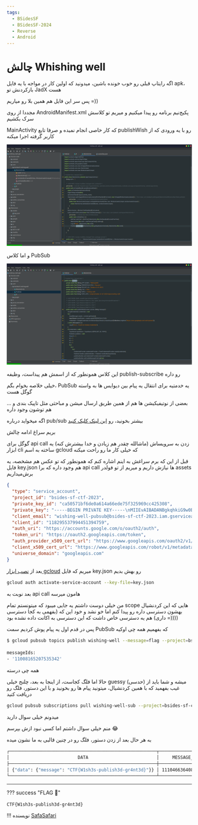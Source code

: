 ```yaml
---
tags:
  - BSidesSF
  - BSidesSF-2024
  - Reverse
  - Android
---
```


# چالش Whishing well

اگه رایتاپ قبلی رو خوب خونده باشین، میدونید که اولین کار در مواجه با یه فایل apk، بازکردنش تو JadX هست

پس سر این فایل هم همین بلا رو میاریم =))

مجددا از روی AndroidManifest.xml پکیج‌نیم برنامه رو پیدا میکنیم و میریم تو کلاسش سرک بکشیم

MainActivity که کار خاصی انجام نمیده و صرفا تابع publishWish رو با یه ورودی که از کاربر گرفته اجرا میکنه

![wishing-well-1](wishing-well-1.png)

و اما کلاس PubSub

![wishing-well-2](wishing-well-2.png)

این کلاس همونطور که از اسمش هم پیداست، وظیفه publish-subscribe رو داره

خیلی خلاصه بخوام بگم، PubSub یه خدمتیه برای انتقال یه پیام بین دیوایس ها به واسته گوگل هست

بعضی از نوتیفیکیشن ها هم از همین طریق ارسال میشن و مباحثی مثل تاپیک بندی و ... هم توشون وجود داره

اگه میخواید درباره pub/sub بیشتر بخونید، رو [این لینک کلیک کنید](https://cloud.google.com/pubsub/docs/overview)

بریم سراغ ادامه چالش

گوگل برای api call زدن به سرویساش (ماشالله چقدر هم زیادن و خدا بیشترش کنه) یه ابزار cli ساخته به اسم gcloud که خیلی کار ما رو راحت میکنه

قبل از این که برم سراغش به اینم اشاره کنم که همونطور که تو عکس هم مشخصه، یه فایل key.json هم وجود داره که برا api call ها نیازش داریم و میریم از تو فولدر assets برش‌میداریم

```json
{
  "type": "service_account",
  "project_id": "bsides-sf-ctf-2023",
  "private_key_id": "ca50571bf6de0a614a66ede75f325969cc425308",
  "private_key": "-----BEGIN PRIVATE KEY-----\nMIIEvAIBADANBgkqhkiG9w0BAQEFAASCBKYwggSiAgEAAoIBAQDUjDLTA2b2iX1u\n5wYUJRv145yYtFNrwM0gCWuFXUNt99d/aZTU965U8W0OFQF1P82pCGHcOWiSDJCk\nyup+1bLG40n51jqBAk4UzUS2fQt9YvWK0QKjAJ3mOnDKs8BKcrUIAI1yEUgN3Ygj\ns92HZd15XegN+PtOfDVr+Fds+xsf0vnVUjJRJTLglyOLc4a0GepprdxEnjxugTJY\nHGCN0yB6I1Cc5tkNnwo4+DWxcsuNjm3zjmR9oa5+032CuV/uPED7KoeQ+4ZP6Ics\nRmmIeOH+aZ2niIG1I6e+lzK0WIpCHI/1SLwEa65OTMdubVmUIgDAQKahV2jx3P6h\nCuRbe9dzAgMBAAECggEAPVTjSY5+xH8yCbFySJfYtKBkTJAkTkCJMEhnlUkvLulI\nbsSppLZ/wJUV0e1vyUSK9M6tZl3Ode5YQqUm+0hw2QE3FHej1Bw1Kb19qWb1zM2k\natUa/Kwt5ARTDbrGrvTglhmKtzKTZyTYpuy87NgRC3d0gaup4KDozWoQ2CqxTgIN\nXCi/6TmLX4jLUQAf0eTiiKrAJCZXiOVLxJ1nrzZIX9GujD1ihcKvhVpoRQOK4dMG\n+TZirz7qqNXFrdV/Q31XdP2rSpOoKUUNSYYGDHicGSJxyt93igxawscIPSk3clBx\nVC2gLTmAKYD0mS9icLOhcTYp0R76/9wy19iHeA1jMQKBgQDubxAklGVUH7SOKggL\nsUXTDbZpC6HrcYuW+uPF/RJuocgnSd6bYIZUbbVRQfmltzVDvcGovZc4uKlCesMV\nOVPTo9RJjXg4RH8iuPQk1lJsfAfjrOrfbrXL/9kdJrqn0n3cxF2uwoKU0k8dEw9r\nBBiqOi/q1oxl5QRe5N/vzE5nCQKBgQDkNOnwlCi74X5iS1kxv3+8XnQdpHaus8RB\nVIOwota2LPZRkjlpLrKmcUEOb3LeNSLiRVJp4f9OiI1C0fy/aP9Kv9dvu223fGqd\n4W2JsBH0xmX27qU8dKVuRNETlnNGae+TTYXNlLwfw/dNOEP1kt1hjv3cyq/9gIuI\nwxERcIgNmwKBgGeTHWsWf5H0l+VtwsL5hgBxo3ysTfFOCLpUUF+wWLJwWtceUrIi\nUxgX9DzRMRZYqK29n4OioC9GoFg9pcLxfUWhlFVDPCcNMkEuIPhjlbiEhJTVh835\ndMWiZXkxWsIOQRiGwL9qxXjKhw11Oyxcwi4oSqpz+tdEjgp+1/x+PsypAoGAO1sf\n9fkzVxrhmoNqoavjd4VBwmwCipIrW6q1zf2sxxmOv8y+rgL9aJlQiIaoY++CMURC\nmVO06iJOS7D+gnK25CRdzqv7b5wmxwXZTdTD9tybrMyJod3dIX84ulWJiikHrVKe\nmMg03jZEXoth8b/PYQ6mLQVzHQaQRHQoPlb8rD0CgYBIVU23/bcYoS7kRo8utxDy\nWraoJvBXUQ6g9jGN4yX4IuRIsHcsvEQHI+cW0m1lNMLycKq5lQYra6ZuZL4KVbyn\nKcOOP6qownLnx0hPgbAHDTyD3kSSnvlaTWrnSAuoy/exrMrZ9LPVXVgTz/uwa/Zj\n3I3W/S3b2d8WQomqCbs6Sg==\n-----END PRIVATE KEY-----\n",
  "client_email": "wishing-well-pubsub@bsides-sf-ctf-2023.iam.gserviceaccount.com",
  "client_id": "118295537994451394759",
  "auth_uri": "https://accounts.google.com/o/oauth2/auth",
  "token_uri": "https://oauth2.googleapis.com/token",
  "auth_provider_x509_cert_url": "https://www.googleapis.com/oauth2/v1/certs",
  "client_x509_cert_url": "https://www.googleapis.com/robot/v1/metadata/x509/wishing-well-pubsub%40bsides-sf-ctf-2023.iam.gserviceaccount.com",
  "universe_domain": "googleapis.com"
}
```

بعد از [نصب ابزار gcloud](https://cloud.google.com/sdk/docs/install)
میریم که فایل key.json رو بهش بدیم

```bash
gcloud auth activate-service-account --key-file=key.json
```

بعد نوبت به api call هامون میرسه

من خیلی دوست داشتم یه جایی میبود که میتونستم تمام scope هایی که این کردنشیال بهشون دسترسی داره رو پیدا کنم اما خو نشد و خود این که (بفهمی به کجا دسترسی داری) هم یه دسترسی خاص داشت که این دسترسی به اکانت داده نشده بود =))))

پس در قدم اول یه پیام پوش کردیم سمت PubSub که بفهمیم همه چی اوکیه

```bash
$ gcloud pubsub topics publish wishing-well --message=flag --project=bsides-sf-ctf-2023

messageIds:
- '11008165207535342'
```

همه چی درسته

حالا اما فلگ کجاست، از اینجا به بعد، چلنج خیلی guessy (حدسی) میشه و شما باید از غیب بفهمید که با همین کردنشیال، میتونید پیام ها رو بخونید و با این دستور، فلگ رو دریافت کنید

```bash
gcloud pubsub subscriptions pull wishing-well-sub --project=bsides-sf-ctf-2023
```

میدونم خیلی سوال دارید

منم خیلی سوال داشتم اما کسی نبود ازش بپرسم :joy:

به هر حال
بعد از زدن دستور، فلگ رو در چنین قالبی به ما نشون میده

```bash
┌────────────────────────────────────────────────────────┬───────────────────┬──────────────┬────────────┬──────────────────┬──────────────────────────────────────────────────────────────────────────────────────────────────────────────────────────────────────────────────────────────────────────────────────────────────────┐
│                          DATA                          │     MESSAGE_ID    │ ORDERING_KEY │ ATTRIBUTES │ DELIVERY_ATTEMPT │                                                                                                ACK_ID                                                                                                │
├────────────────────────────────────────────────────────┼───────────────────┼──────────────┼────────────┼──────────────────┼──────────────────────────────────────────────────────────────────────────────────────────────────────────────────────────────────────────────────────────────────────────────────────────────────────┤
│ {"data": {"message": "CTF{W1sh3s-publish3d-gr4nt3d}"}} │ 11104663640891080 │              │            │                  │ BhYsXUZIUTcZCGhRDk9eIz81IChFEgEIFAV8fXdbS3VdXn1oUQ0Zcn1gfTxeRQJTR1F6DVEfC2JcTkQHSf3MpvxXV0tbEgACQVV4XF0fDWBVXXUPUSWew4fWtuPUMBs-faOri9otLcz_opY1ZiI9XxJLLD5-KTBFQV5AEkwiBURJUytDCypYEU4EISE-MD5FU0RQ │
└────────────────────────────────────────────────────────┴───────────────────┴──────────────┴────────────┴──────────────────┴──────────────────────────────────────────────────────────────────────────────────────────────────────────────────────────────────────────────────────────────────────────────────────────────────────┘
```

---
??? success "FLAG :triangular_flag_on_post:"
    <div dir="ltr">`CTF{W1sh3s-publish3d-gr4nt3d}`</div>


!!! نویسنده
    [SafaSafari](https://twitter.com/SafaSafari3)

